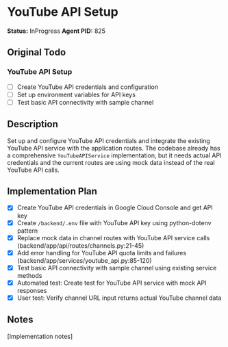 # YouTube API Setup
**Status:** InProgress
**Agent PID:** 825

## Original Todo
### YouTube API Setup
- [ ] Create YouTube API credentials and configuration
- [ ] Set up environment variables for API keys
- [ ] Test basic API connectivity with sample channel

## Description
Set up and configure YouTube API credentials and integrate the existing YouTube API service with the application routes. The codebase already has a comprehensive `YouTubeAPIService` implementation, but it needs actual API credentials and the current routes are using mock data instead of the real YouTube API calls.

## Implementation Plan
- [x] Create YouTube API credentials in Google Cloud Console and get API key
- [x] Create `/backend/.env` file with YouTube API key using python-dotenv pattern
- [x] Replace mock data in channel routes with YouTube API service calls (backend/app/api/routes/channels.py:21-45)
- [x] Add error handling for YouTube API quota limits and failures (backend/app/services/youtube_api.py:85-120)
- [x] Test basic API connectivity with sample channel using existing service methods
- [x] Automated test: Create test for YouTube API service with mock API responses
- [x] User test: Verify channel URL input returns actual YouTube channel data

## Notes
[Implementation notes]
